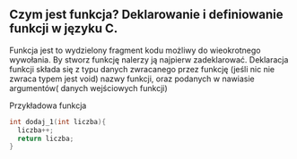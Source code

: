## Czym jest funkcja? Deklarowanie i definiowanie funkcji w języku C.

Funkcja jest to wydzielony fragment kodu możliwy do wieokrotnego wywołania.
By stworz funkcję nalerzy ją najpierw zadeklarować.
Deklaracja funkcji składa się z typu danych zwracanego przez funkcję (jeśli nic nie zwraca typem jest void) nazwy funkcji, oraz podanych w nawiasie 
argumentów( danych wejściowych funkcji)


Przykładowa funkcja
```C
int dodaj_1(int liczba){
  liczba++;
  return liczba;
}
```
